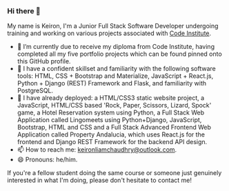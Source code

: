 ### Hi there 👋

My name is Keiron, I'm a Junior Full Stack Software Developer undergoing training and working on various projects associated with [Code Institute](https://codeinstitute.net/global/full-stack-software-development-diploma/?utm_term=code%20institute&utm_campaign=CI+-+ROW+-+Search+-+Brand&utm_source=adwords&utm_medium=ppc&hsa_acc=8983321581&hsa_cam=15207113220&hsa_grp=130324141420&hsa_ad=581817633110&hsa_src=g&hsa_tgt=aud-1599270334980:kwd-319867646331&hsa_kw=code%20institute&hsa_mt=e&hsa_net=adwords&hsa_ver=3&gclid=Cj0KCQjwntCVBhDdARIsAMEwAClRxvOaIaheWD_q2ubAxYcz2ezjLF9kyk-3x97xrHum1Cjce368AtMaAmTyEALw_wcB).

- 🔭 I’m currently due to receive my diploma from Code Institute, having completed all my five portfolio projects which can be found pinned onto this GitHub profile.
- 🌱 I have a confident skillset and familiarity with the following software tools: HTML, CSS + Bootstrap and Materialize, JavaScript + React.js, Python + Django (REST) Framework and Flask, and familiarity with PostgreSQL.
- 💾 I have already deployed: a HTML/CSS3 static website project, a JavaScript, HTML/CSS based 'Rock, Paper, Scissors, Lizard, Spock' game, a Hotel Reservation system using Python, a Full Stack Web Application called Lingomeets using Python+Django, JavaScript, Bootstrap, HTML and CSS and a Full Stack Advanced Frontend Web Application called Property Andalucia, which uses React.js for the frontend and Django REST Framework for the backend API design.
- 📫 How to reach me: keironliamchaudhry@outlook.com.
- 😄 Pronouns: he/him.

If you're a fellow student doing the same course or someone just genuinely interested in what I'm doing, please don't hesitate to contact me!
